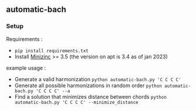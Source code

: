 ## automatic-bach  

### Setup
Requirements :
- `pip install requirements.txt`
- Install [Minizinc](https://www.minizinc.org/) >= 3.5 (the version on apt is 3.4 as of jan 2023)

example usage :
- Generate a valid harmonization `python automatic-bach.py 'C C C C'`
- Generate all possible harmonizations in random order `python automatic-bach.py 'C C C C' --a`
- Find a solution that minimizes distance between chords `python automatic-bach.py 'C C C C' --minimize_distance`